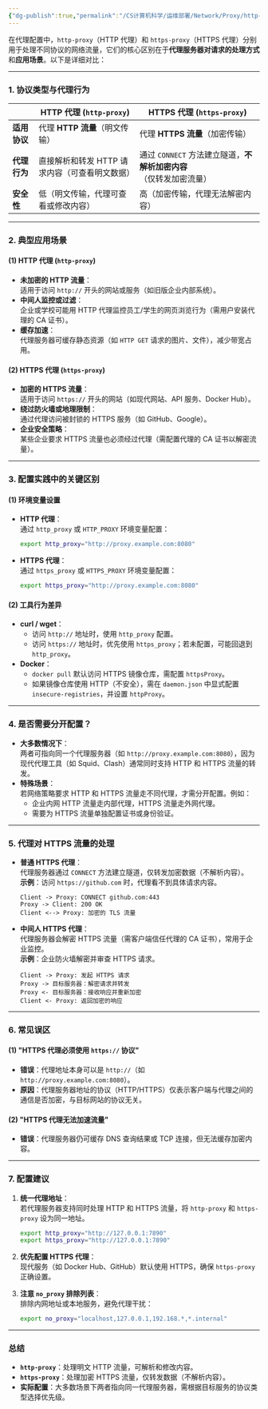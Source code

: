 ```yaml
---
{"dg-publish":true,"permalink":"/CS计算机科学/运维部署/Network/Proxy/http-proxy 和 https-proxy 的区别/","noteIcon":"","created":"2025-01-30T17:24:51.651+08:00","updated":"2025-01-30T22:24:26.000+08:00"}
---
```



在代理配置中，`http-proxy`（HTTP 代理）和 `https-proxy`（HTTPS 代理）分别用于处理不同协议的网络流量，它们的核心区别在于**代理服务器对请求的处理方式**和**应用场景**。以下是详细对比：

---
### **1. 协议类型与代理行为**

|                | **HTTP 代理 (`http-proxy`)**                  | **HTTPS 代理 (`https-proxy`)**                |
|----------------|-----------------------------------------------|-----------------------------------------------|
| **适用协议**   | 代理 **HTTP 流量**（明文传输）                | 代理 **HTTPS 流量**（加密传输）               |
| **代理行为**   | 直接解析和转发 HTTP 请求内容（可查看明文数据）| 通过 `CONNECT` 方法建立隧道，**不解析加密内容**（仅转发加密流量） |
| **安全性**     | 低（明文传输，代理可查看或修改内容）          | 高（加密传输，代理无法解密内容）              |

---

### **2. 典型应用场景**
#### **(1) HTTP 代理 (`http-proxy`)**
- **未加密的 HTTP 流量**：  
  适用于访问 `http://` 开头的网站或服务（如旧版企业内部系统）。
- **中间人监控或过滤**：  
  企业或学校可能用 HTTP 代理监控员工/学生的网页浏览行为（需用户安装代理的 CA 证书）。
- **缓存加速**：  
  代理服务器可缓存静态资源（如 `HTTP GET` 请求的图片、文件），减少带宽占用。

#### **(2) HTTPS 代理 (`https-proxy`)**
- **加密的 HTTPS 流量**：  
  适用于访问 `https://` 开头的网站（如现代网站、API 服务、Docker Hub）。
- **绕过防火墙或地理限制**：  
  通过代理访问被封锁的 HTTPS 服务（如 GitHub、Google）。
- **企业安全策略**：  
  某些企业要求 HTTPS 流量也必须经过代理（需配置代理的 CA 证书以解密流量）。

---

### **3. 配置实践中的关键区别**
#### **(1) 环境变量设置**
- **HTTP 代理**：  
  通过 `http_proxy` 或 `HTTP_PROXY` 环境变量配置：
  ```bash
  export http_proxy="http://proxy.example.com:8080"
  ```
- **HTTPS 代理**：  
  通过 `https_proxy` 或 `HTTPS_PROXY` 环境变量配置：
  ```bash
  export https_proxy="http://proxy.example.com:8080"
  ```

#### **(2) 工具行为差异**
- **curl / wget**：  
  - 访问 `http://` 地址时，使用 `http_proxy` 配置。  
  - 访问 `https://` 地址时，优先使用 `https_proxy`；若未配置，可能回退到 `http_proxy`。
- **Docker**：  
  - `docker pull` 默认访问 HTTPS 镜像仓库，需配置 `httpsProxy`。  
  - 如果镜像仓库使用 HTTP（不安全），需在 `daemon.json` 中显式配置 `insecure-registries`，并设置 `httpProxy`。

---

### **4. 是否需要分开配置？**
- **大多数情况下**：  
  两者可指向同一个代理服务器（如 `http://proxy.example.com:8080`），因为现代代理工具（如 Squid、Clash）通常同时支持 HTTP 和 HTTPS 流量的转发。
- **特殊场景**：  
  若网络策略要求 HTTP 和 HTTPS 流量走不同代理，才需分开配置。例如：
  - 企业内网 HTTP 流量走内部代理，HTTPS 流量走外网代理。
  - 需要为 HTTPS 流量单独配置证书或身份验证。

---

### **5. 代理对 HTTPS 流量的处理**
- **普通 HTTPS 代理**：  
  代理服务器通过 `CONNECT` 方法建立隧道，仅转发加密数据（不解析内容）。  
  **示例**：访问 `https://github.com` 时，代理看不到具体请求内容。
  ```plaintext
  Client -> Proxy: CONNECT github.com:443
  Proxy -> Client: 200 OK
  Client <--> Proxy: 加密的 TLS 流量
  ```

- **中间人 HTTPS 代理**：  
  代理服务器会解密 HTTPS 流量（需客户端信任代理的 CA 证书），常用于企业监控。  
  **示例**：企业防火墙解密并审查 HTTPS 请求。
  ```plaintext
  Client -> Proxy: 发起 HTTPS 请求
  Proxy -> 目标服务器：解密请求并转发
  Proxy <- 目标服务器：接收响应并重新加密
  Client <- Proxy: 返回加密的响应
  ```

---

### **6. 常见误区**
#### **(1) "HTTPS 代理必须使用 `https://` 协议"**
- **错误**：代理地址本身可以是 `http://`（如 `http://proxy.example.com:8080`）。  
- **原因**：代理服务器地址的协议（HTTP/HTTPS）仅表示客户端与代理之间的通信是否加密，与目标网站的协议无关。

#### **(2) "HTTPS 代理无法加速流量"**
- **错误**：代理服务器仍可缓存 DNS 查询结果或 TCP 连接，但无法缓存加密内容。

---

### **7. 配置建议**
1. **统一代理地址**：  
   若代理服务器支持同时处理 HTTP 和 HTTPS 流量，将 `http-proxy` 和 `https-proxy` 设为同一地址。
   ```bash
   export http_proxy="http://127.0.0.1:7890"
   export https_proxy="http://127.0.0.1:7890"
   ```

2. **优先配置 HTTPS 代理**：  
   现代服务（如 Docker Hub、GitHub）默认使用 HTTPS，确保 `https-proxy` 正确设置。

3. **注意 `no_proxy` 排除列表**：  
   排除内网地址或本地服务，避免代理干扰：
   ```bash
   export no_proxy="localhost,127.0.0.1,192.168.*,*.internal"
   ```

---

### **总结**
- **`http-proxy`**：处理明文 HTTP 流量，可解析和修改内容。
- **`https-proxy`**：处理加密 HTTPS 流量，仅转发数据（不解析内容）。
- **实际配置**：大多数场景下两者指向同一代理服务器，需根据目标服务的协议类型选择优先级。